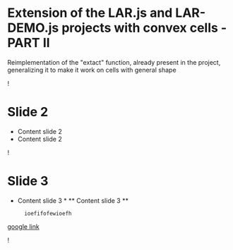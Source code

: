 Extension of the LAR.js and LAR-DEMO.js projects with convex cells - PART II
===
Reimplementation of the "extact" function, already present in the project, generalizing it to make it work on cells with general shape

!

Slide 2 
===
* Content slide 2
* Content slide 2

!

Slide 3 
===
* Content slide 3 *
** Content slide 3 **

		ioefifofewioefh
[google link](www.google.com)

!
